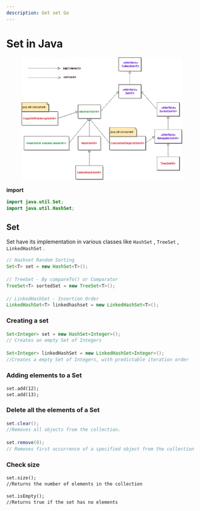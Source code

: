 ```yaml
---
description: Get set Go
---
```


# Set in Java

<figure><img src="../../gitbook/assets/image (5) (1).png" alt=""><figcaption></figcaption></figure>

**import**

```java
import java.util.Set;
import java.util.HashSet;
```

## Set

Set have its implementation in various classes like `HashSet` , `TreeSet` , `LinkedHashSet` .

```java
// Hashset Random Sorting
Set<T> set = new HashSet<T>();

// TreeSet - By compareTo() or Comparator
TreeSet<T> sortedSet = new TreeSet<T>();

// LinkedHashSet - Insertion Order
LinkedHashSet<T> linkedhashset = new LinkedHashSet<T>();
```

### Creating a set

```java
Set<Integer> set = new HashSet<Integer>();
// Creates an empty Set of Integers

Set<Integer> linkedHashSet = new LinkedHashSet<Integer>(); 
//Creates a empty Set of Integers, with predictable iteration order
```

### Adding elements to a Set

```
set.add(12); 
set.add(13);
```

### Delete all the elements of a Set

```java
set.clear();
//Removes all objects from the collection.

set.remove(0); 
// Removes first occurrence of a specified object from the collection
```

### Check size

```
set.size(); 
//Returns the number of elements in the collection

set.isEmpty();
//Returns true if the set has no elements
```
